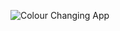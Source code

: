 ![Colour Changing App](https://user-images.githubusercontent.com/95714618/201820461-d33e266a-eb3d-449b-bb46-1abbba761f23.PNG)
